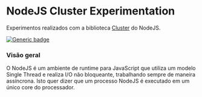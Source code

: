 # NodeJS Cluster Experimentation
Experimentos realizados com a biblioteca [Cluster](https://nodejs.org/docs/latest-v14.x/api/cluster.html#cluster_cluster) do NodeJS.

[![Generic badge](https://img.shields.io/badge/NodeJS-v14.15.4-green.svg)](https://shields.io/)

### Visão geral
O NodeJS é um ambiente de runtime para JavaScript que utiliza um modelo Single Thread e realiza I/O não bloqueante, trabalhando sempre de maneira assíncrona. Isto quer dizer que um processo NodeJS é executado em um único core do processador.
